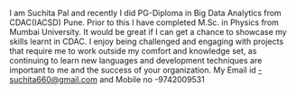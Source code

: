 I am Suchita Pal and recently I did PG-Diploma in Big Data Analytics from CDAC(IACSD) Pune. 
Prior to this I have completed M.Sc. in Physics from Mumbai University. 
It would be great if I can get a chance to showcase my skills learnt in CDAC. I enjoy being challenged and engaging with projects that require me to work outside my comfort and knowledge set, as continuing to learn new languages and development techniques are important to me and the success of your organization. 
My Email id -suchita660@gmail.com and Mobile no -9742009531
